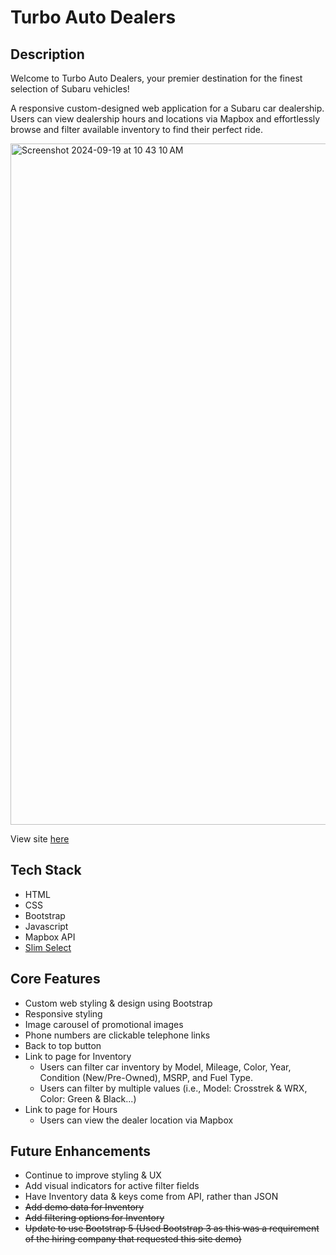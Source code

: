 # Turbo Auto Dealers

## Description
Welcome to Turbo Auto Dealers, your premier destination for the finest selection of Subaru vehicles!

A responsive custom-designed web application for a Subaru car dealership. Users can view dealership hours and locations via Mapbox and effortlessly browse and filter available inventory to find their perfect ride.

<img width="1090" alt="Screenshot 2024-09-19 at 10 43 10 AM" src="https://github.com/user-attachments/assets/46c77458-b1d3-43a6-8304-a5b78430f11d">

View site [here](https://cg-subaru-crosstrek.netlify.app/)

## Tech Stack
* HTML
* CSS
* Bootstrap
* Javascript
* Mapbox API
* [Slim Select](https://slimselectjs.com/)

## Core Features
* Custom web styling & design using Bootstrap
* Responsive styling
* Image carousel of promotional images
* Phone numbers are clickable telephone links
* Back to top button
* Link to page for Inventory
  * Users can filter car inventory by Model, Mileage, Color, Year, Condition (New/Pre-Owned), MSRP, and Fuel Type.
  * Users can filter by multiple values (i.e., Model: Crosstrek & WRX, Color: Green & Black...)
* Link to page for Hours
  * Users can view the dealer location via Mapbox

## Future Enhancements 
* Continue to improve styling & UX
* Add visual indicators for active filter fields
* Have Inventory data & keys come from API, rather than JSON
* ~~Add demo data for Inventory~~
* ~~Add filtering options for Inventory~~
* ~~Update to use Bootstrap 5 (Used Bootstrap 3 as this was a requirement of the hiring company that requested this site demo)~~
